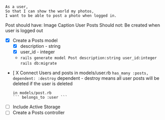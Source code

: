 ```
As a user,
So that I can show the world my photos,
I want to be able to post a photo when logged in.
```

Post should have:
  Image
  Caption
  User
Posts Should not:
  Be created when user is logged out

- [X] Create a Posts model
  - [X] description - string
  - [X] user_id - integer
  - 
    ``` rails generate model Post description:string user_id:integer ```
    ``` rails db:migrate ```
- [ X Connect Users and posts
      in models/user.rb
      ``` has_many :posts, dependent: :destroy ```
      dependent - destroy means all user posts will be deleted if the user is deleted

      in models/post.rb
      ``` belongs_to :user ```
- [ ] Include Active Storage
- [ ] Create a Posts controller